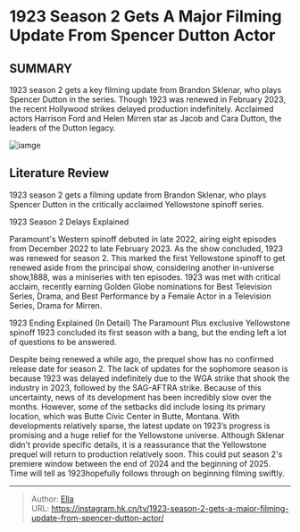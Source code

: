 # 1923 Season 2 Gets A Major Filming Update From Spencer Dutton Actor


## SUMMARY 


1923 
season 2 gets a key filming update from Brandon Sklenar, who plays Spencer Dutton in the series. 
 Though 
1923 
was renewed in February 2023, the recent Hollywood strikes delayed production indefinitely. 
 Acclaimed actors Harrison Ford and Helen Mirren star as Jacob and Cara Dutton, the leaders of the Dutton legacy. 

![iamge]()

## Literature Review
1923 season 2 gets a filming update from Brandon Sklenar, who plays Spencer Dutton in the critically acclaimed Yellowstone spinoff series.

 1923 Season 2 Delays Explained 
        

Paramount&#39;s Western spinoff debuted in late 2022, airing eight episodes from December 2022 to late February 2023. As the show concluded, 1923 was renewed for season 2. This marked the first Yellowstone spinoff to get renewed aside from the principal show, considering another in-universe show,1888, was a miniseries with ten episodes. 1923 was met with critical acclaim, recently earning Golden Globe nominations for Best Television Series, Drama, and Best Performance by a Female Actor in a Television Series, Drama for Mirren.
            
 
 1923 Ending Explained (In Detail) 
The Paramount Plus exclusive Yellowstone spinoff 1923 concluded its first season with a bang, but the ending left a lot of questions to be answered.




Despite being renewed a while ago, the prequel show has no confirmed release date for season 2. The lack of updates for the sophomore season is because 1923 was delayed indefinitely due to the WGA strike that shook the industry in 2023, followed by the SAG-AFTRA strike. Because of this uncertainty, news of its development has been incredibly slow over the months. However, some of the setbacks did include losing its primary location, which was Butte Civic Center in Butte, Montana.
With developments relatively sparse, the latest update on 1923’s progress is promising and a huge relief for the Yellowstone universe. Although Sklenar didn&#39;t provide specific details, it is a reassurance that the Yellowstone prequel will return to production relatively soon. This could put season 2&#39;s premiere window between the end of 2024 and the beginning of 2025. Time will tell as 1923hopefully follows through on beginning filming swiftly.


---

> Author: [Ella](https://instagram.hk.cn/)  
> URL: https://instagram.hk.cn/tv/1923-season-2-gets-a-major-filming-update-from-spencer-dutton-actor/  

